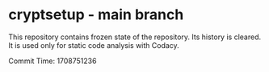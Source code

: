 # cryptsetup - main branch

This repository contains frozen state of the repository.
Its history is cleared. It is used only for static code
analysis with Codacy.

Commit Time: 1708751236